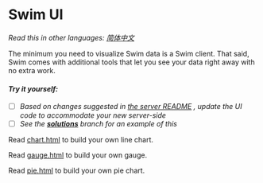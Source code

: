 # Swim UI

*Read this in other languages: [简体中文](README.zh-cn.md)*

The minimum you need to visualize Swim data is a Swim client. That said, Swim comes with additional tools that let you see your data right away with no extra work.

#### *Try it yourself:*

- [ ] *Based on changes suggested in* [*the server README*](https://github.com/swimos/tutorial/blob/tutorial_solutions/server/README.md) *, update the UI code to accommodate your new server-side*
- [ ] *See the [**solutions**](https://github.com/swimos/tutorial/tree/solutions) branch for an example of this*

Read [chart.html](http://github.com/swimos/tutorial/tree/master/ui/chart.html) to build your own line chart.

Read [gauge.html](http://github.com/swimos/tutorial/tree/master/ui/gauge.html) to build your own gauge.

Read [pie.html](http://github.com/swimos/tutorial/tree/master/ui/pie.html) to build your own pie chart.